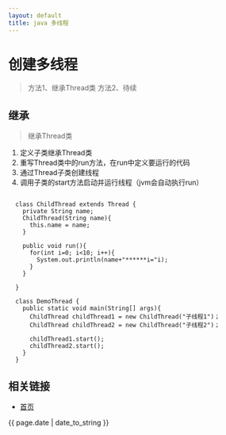 ```yaml
---
layout: default
title: java 多线程
---
```


# 创建多线程

> 方法1、继承Thread类     方法2、待续

## 继承

> 继承Thread类
1. 定义子类继承Thread类
2. 重写Thread类中的run方法，在run中定义要运行的代码
3. 通过Thread子类创建线程
4. 调用子类的start方法启动并运行线程（jvm会自动执行run）

```

  class ChildThread extends Thread {
    private String name;
    ChildThread(String name){
      this.name = name;
    }

    public void run(){
      for(int i=0; i<10; i++){
        System.out.println(name+"******i="i);
      }
    }

  }

  class DemoThread {
    public static void main(String[] args){
      ChildThread childThread1 = new ChildThread("子线程1")；
      ChildThread childThread2 = new ChildThread("子线程2")；

      childThread1.start();
      childThread2.start();
    }
  }

```


## 相关链接
- [首页](http://zhishan33.github.io/shanBlog/)

<p>{{ page.date | date_to_string }}</p>

